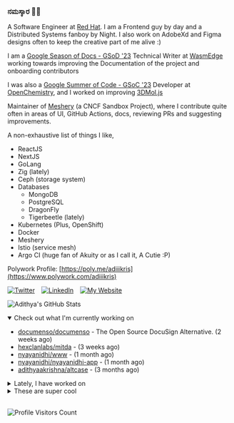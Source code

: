### ನಮಸ್ಕಾರ 🙏🏼
  
A Software Engineer at [Red Hat](https://www.redhat.com). I am a Frontend guy by day and a Distributed Systems fanboy by Night. I also work on AdobeXd and Figma designs often to keep the creative part of me alive :)

I am a [Google Season of Docs - GSoD '23](https://developers.google.com/season-of-docs) Technical Writer at [WasmEdge](https://github.com/WasmEdge) working towards improving the Documentation of the project and onboarding contributors

I was also a [Google Summer of Code - GSoC '23](https://summerofcode.withgoogle.com/) Developer at [OpenChemistry](https://openchemistry.org), and I worked on improving [3DMol.js](https://github.com/3dmol/3Dmol.js)

Maintainer of [Meshery](https://github.com/meshery) (a CNCF Sandbox Project), where I contribute quite often in areas of UI, GitHub Actions, docs, reviewing PRs and suggesting improvements.

A non-exhaustive list of things I like,

- ReactJS
- NextJS
- GoLang
- Zig (lately)
- Ceph (storage system)
- Databases
  - MongoDB
  - PostgreSQL
  - DragonFly
  - Tigerbeetle (lately)
- Kubernetes (Plus, OpenShift)
- Docker
- Meshery
- Istio (service mesh)
- Argo CI (huge fan of Akuity or as I call it, A Cutie :P)

Polywork Profile: [https://poly.me/adiiikris](https://www.polywork.com/adiiikris)

[![Twitter](https://img.shields.io/badge/-@adii_kris-%231DA1F2?style=for-the-badge&logo=twitter&logoColor=ffffff)](https:/twitter.adikris.in) &ensp;
[![LinkedIn](https://img.shields.io/badge/-Adithya%20Krishna-%230A67C3?style=for-the-badge&logo=linkedin&logoColor=ffffff)](https://linkedin.adikris.in/) &ensp;
[![My Website](https://img.shields.io/badge/-My%20Website-%230A67C3?style=for-the-badge)](https://adikris.in/)



![Adithya's GitHub Stats](https://github-readme-stats.vercel.app/api?username=adithyaakrishna&show_icons=true&hide_border=true&title_color=fff&icon_color=79ff97&text_color=9f9f9f&bg_color=151515)


<details open="true">
  <summary>Check out what I'm currently working on</summary>
  
  - [documenso/documenso](https://github.com/documenso/documenso) - The Open Source DocuSign Alternative. (2 weeks ago)
  - [hexclanlabs/mitda](https://github.com/hexclanlabs/mitda) -  (3 weeks ago)
  - [nyayanidhi/www](https://github.com/nyayanidhi/www) -  (1 month ago)
  - [nyayanidhi/nyayanidhi-app](https://github.com/nyayanidhi/nyayanidhi-app) -  (1 month ago)
  - [adithyaakrishna/altcase](https://github.com/adithyaakrishna/altcase) -  (3 months ago)
</details>

<details>
  <summary>Lately, I have worked on</summary>
  
  - [chore: send email to document owner](https://github.com/documenso/documenso/pull/1031) on [documenso/documenso](https://github.com/documenso/documenso) (2 weeks ago)
  - [feat: added custom dark mode styling for swagger ui](https://github.com/documenso/documenso/pull/1022) on [documenso/documenso](https://github.com/documenso/documenso) (2 weeks ago)
  - [chore: updated url regex](https://github.com/documenso/documenso/pull/1017) on [documenso/documenso](https://github.com/documenso/documenso) (3 weeks ago)
  - [feat: updated mobile header](https://github.com/documenso/documenso/pull/1004) on [documenso/documenso](https://github.com/documenso/documenso) (3 weeks ago)
  - [chore: updated code of conduct link](https://github.com/documenso/documenso/pull/999) on [documenso/documenso](https://github.com/documenso/documenso) (3 weeks ago)
</details>

<details>
  <summary>These are super cool</summary>
  
  - [documenso/pdf-sign](https://github.com/documenso/pdf-sign) -  (5 days ago)
  - [midday-ai/midday](https://github.com/midday-ai/midday) - Run your business smarter. (5 days ago)
  - [koekeishiya/yabai](https://github.com/koekeishiya/yabai) - A tiling window manager for macOS based on binary space partitioning (5 days ago)
  - [CERT-Polska/Artemis](https://github.com/CERT-Polska/Artemis) - A modular vulnerability scanner with automatic report generation capabilities. (2 weeks ago)
  - [adamcohenhillel/ADeus](https://github.com/adamcohenhillel/ADeus) - An open source AI wearable device that captures what you say and hear in the real world and then transcribes and stores it on your own server. You can then chat with Adeus using the app, and it will have all the right context about what you want to talk about - a truly personalized, personal AI. (4 weeks ago)
</details>

<br> 

![Profile Visitors Count](https://profile-counter.glitch.me/adithyaakrishna/count.svg)
